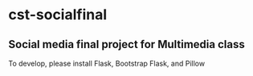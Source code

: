 # cst-socialfinal
## Social media final project for Multimedia class
To develop, please install Flask, Bootstrap Flask, and Pillow